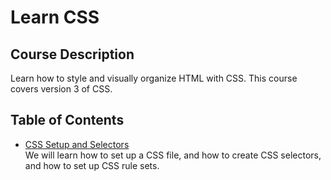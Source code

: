 # Learn CSS
## Course Description
Learn how to style and visually organize HTML with CSS. This course covers version 3 of CSS.
## Table of Contents
- [CSS Setup and Selectors](/contents/CSS%20Setup%20and%20Selectors.md)  
We will learn how to set up a CSS file, and how to create CSS selectors, and how to set up CSS rule sets.